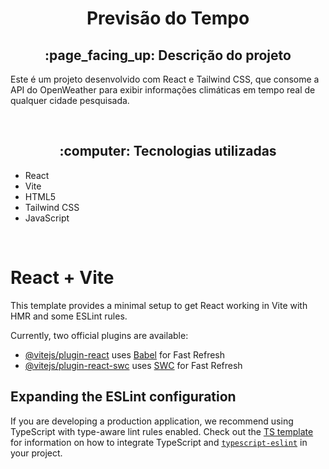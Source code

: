 <h1 align="center">Previsão do Tempo</h1>
<h2 align="center">:page_facing_up: Descrição do projeto</h2>
<p>Este é um projeto desenvolvido com React e Tailwind CSS, que consome a API do OpenWeather para exibir informações climáticas em tempo real de qualquer cidade pesquisada.</p>
<br>

<h2 align="center"> :computer: Tecnologias utilizadas </h2>
<ul>
  <li>React</li>
  <li>Vite</li>
  <li>HTML5</li>
  <li>Tailwind CSS</li>
  <li>JavaScript</li>
</ul>
<br>

# React + Vite

This template provides a minimal setup to get React working in Vite with HMR and some ESLint rules.

Currently, two official plugins are available:

- [@vitejs/plugin-react](https://github.com/vitejs/vite-plugin-react/blob/main/packages/plugin-react) uses [Babel](https://babeljs.io/) for Fast Refresh
- [@vitejs/plugin-react-swc](https://github.com/vitejs/vite-plugin-react/blob/main/packages/plugin-react-swc) uses [SWC](https://swc.rs/) for Fast Refresh

## Expanding the ESLint configuration

If you are developing a production application, we recommend using TypeScript with type-aware lint rules enabled. Check out the [TS template](https://github.com/vitejs/vite/tree/main/packages/create-vite/template-react-ts) for information on how to integrate TypeScript and [`typescript-eslint`](https://typescript-eslint.io) in your project.

